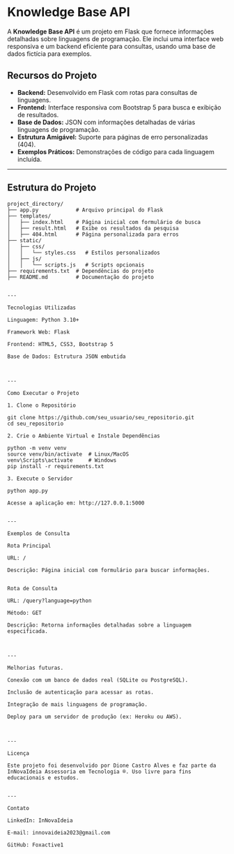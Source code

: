 # Knowledge Base API

A **Knowledge Base API** é um projeto em Flask que fornece informações detalhadas sobre linguagens de programação. Ele inclui uma interface web responsiva e um backend eficiente para consultas, usando uma base de dados fictícia para exemplos.

## Recursos do Projeto

- **Backend:** Desenvolvido em Flask com rotas para consultas de linguagens.
- **Frontend:** Interface responsiva com Bootstrap 5 para busca e exibição de resultados.
- **Base de Dados:** JSON com informações detalhadas de várias linguagens de programação.
- **Estrutura Amigável:** Suporte para páginas de erro personalizadas (404).
- **Exemplos Práticos:** Demonstrações de código para cada linguagem incluída.

---

## Estrutura do Projeto

```plaintext
project_directory/
├── app.py            # Arquivo principal do Flask
├── templates/
│   ├── index.html    # Página inicial com formulário de busca
│   ├── result.html   # Exibe os resultados da pesquisa
│   ├── 404.html      # Página personalizada para erros
├── static/
│   ├── css/
│   │   └── styles.css   # Estilos personalizados
│   ├── js/
│   │   └── scripts.js   # Scripts opcionais
├── requirements.txt  # Dependências do projeto
├── README.md         # Documentação do projeto


---

Tecnologias Utilizadas

Linguagem: Python 3.10+

Framework Web: Flask

Frontend: HTML5, CSS3, Bootstrap 5

Base de Dados: Estrutura JSON embutida



---

Como Executar o Projeto

1. Clone o Repositório

git clone https://github.com/seu_usuario/seu_repositorio.git
cd seu_repositorio

2. Crie o Ambiente Virtual e Instale Dependências

python -m venv venv
source venv/bin/activate  # Linux/MacOS
venv\Scripts\activate     # Windows
pip install -r requirements.txt

3. Execute o Servidor

python app.py

Acesse a aplicação em: http://127.0.0.1:5000


---

Exemplos de Consulta

Rota Principal

URL: /

Descrição: Página inicial com formulário para buscar informações.


Rota de Consulta

URL: /query?language=python

Método: GET

Descrição: Retorna informações detalhadas sobre a linguagem especificada.



---

Melhorias futuras.

Conexão com um banco de dados real (SQLite ou PostgreSQL).

Inclusão de autenticação para acessar as rotas.

Integração de mais linguagens de programação.

Deploy para um servidor de produção (ex: Heroku ou AWS).



---

Licença

Este projeto foi desenvolvido por Dione Castro Alves e faz parte da InNovaIdeia Assessoria em Tecnologia ®. Uso livre para fins educacionais e estudos.


---

Contato

LinkedIn: InNovaIdeia

E-mail: innovaideia2023@gmail.com

GitHub: Foxactive1
